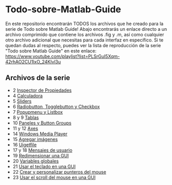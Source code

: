 # Todo-sobre-Matlab-Guide
En este repositorio encontrarán TODOS los archivos que he creado para la serie de Todo sobre Matlab Guide! Abajo encontrarás un enlace directo a un archivo comprimido que contiene los archivos .fig y .m, así como cualquier otro archivo adicional que necesitas para cada interfaz en específico. Si te quedan dudas al respecto, puedes ver la lista de reproducción de la serie "Todo sobre Matlab Guide" en este enlace: https://www.youtube.com/playlist?list=PLSrGuI5Xqm-42rhAO2CU1lxO_24KIvl3u

## Archivos de la serie

- 2 [Inspector de Propiedades](https://github.com/RolaValdez/Todo-sobre-Matlab-Guide/blob/master/EjemplosInspectordePropiedades.rar)
- 4 [Calculadora](https://github.com/RolaValdez/Todo-sobre-Matlab-Guide/blob/master/Calculadora.rar)
- 5 [Sliders](https://github.com/RolaValdez/Todo-sobre-Matlab-Guide/blob/master/EjemplosSlider.rar)
- 6 [Radiobutton, Togglebutton y Checkbox](https://github.com/RolaValdez/Todo-sobre-Matlab-Guide/blob/master/EjemplosControlesLogicos.rar)
- 7 [Popupmenu y Listbox](https://github.com/RolaValdez/Todo-sobre-Matlab-Guide/blob/master/EjemplosPopUp_Listbox.rar)
- 8 y 9 [Tablas](https://github.com/RolaValdez/Todo-sobre-Matlab-Guide/blob/master/EjemplosTablas.rar)
- 10 [Paneles y Button Groups](https://github.com/RolaValdez/Todo-sobre-Matlab-Guide/blob/master/EjemplosPanelButtonGroup.rar)
- 11 y 12 [Axes](https://github.com/RolaValdez/Todo-sobre-Matlab-Guide/blob/master/EjemplosAxes.rar)
- 14 [Windows Media Player](https://github.com/RolaValdez/Todo-sobre-Matlab-Guide/blob/master/ActXWMP.rar)
- 15 [Agregar imágenes](https://github.com/RolaValdez/Todo-sobre-Matlab-Guide/blob/master/Agregar%20imagenes.rar)
- 16 [Uigetfile](https://github.com/RolaValdez/Todo-sobre-Matlab-Guide/blob/master/ManejarArchivos.rar)
- 17 y 18 [Mensajes de usuario](https://github.com/RolaValdez/Todo-sobre-Matlab-Guide/blob/master/MensajesUsuario.rar)
- 19 [Redimensionar una GUI](https://github.com/RolaValdez/Todo-sobre-Matlab-Guide/blob/master/RedimensionarGUI.rar)
- 20 [Variables globales](https://github.com/RolaValdez/Todo-sobre-Matlab-Guide/blob/master/AlmacenarVariablesyDatos.rar)
- 21 [Usar el teclado en una GUI](https://github.com/RolaValdez/Todo-sobre-Matlab-Guide/blob/master/UsarTeclado.rar)
- 22 [Crear y personalizar punteros del mouse](https://github.com/RolaValdez/Todo-sobre-Matlab-Guide/blob/master/Personalizar%20Puntero.rar)
- 23 [Usar el scroll del mouse en una GUI](https://github.com/RolaValdez/Todo-sobre-Matlab-Guide/blob/master/UsarScroll.rar)
